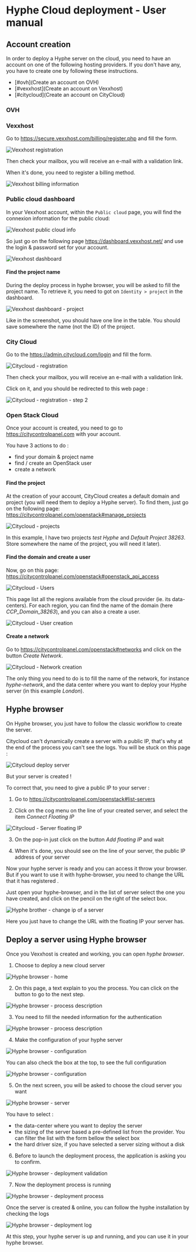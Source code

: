 # Hyphe Cloud deployment - User manual

## Account creation

In order to deploy a Hyphe server on the cloud, you need to have an account on one of the following hosting providers. If you don't have any, you have to create one by following these instructions.

- [#ovh](Create an account on OVH)
- [#vexxhost](Create an account on Vexxhost)
- [#citycloud](Create an account on CityCloud)


### OVH



### Vexxhost

Go to https://secure.vexxhost.com/billing/register.php and fill the form.

![Vexxhost registration](./assets/user-manual/vexxhost-registration.png)

Then check your mailbox, you will receive an e-mail with a validation link.

When it's done, you need to register a billing method.

![Vexxhost billing information](./assets/user-manual/vexxhost-billing-info.png)

### Public cloud dashboard

In your Vexxhost account, within the `Public cloud` page, you will find the connexion information for the public cloud:

![Vexxhost public cloud info](./assets/user-manual/vexxhost-billing-info.png)

So just go on the following page https://dashboard.vexxhost.net/ and use the login & password set for your account.

![Vexxhost dashboard](./assets/user-manual/vexxhost-dashboard.png)

#### Find the project name

During the deploy process in hyphe browser, you will be asked to fill the project name.
To retrieve it, you need to got on `Identity > project` in the dashboard.

![Vexxhost dashboard - project](./assets/user-manual/vexxhost-dashboard-project.png)

Like in the screenshot, you should have one line in the table. 
You should save somewhere the name (not the ID) of the project.

### City Cloud

Go to the https://admin.citycloud.com/login and fill the form.

![Citycloud - registration](./assets/user-manual/citycloud-registration.png)

Then check your mailbox, you will receive an e-mail with a validation link.

Click on it, and you should be redirected to this web page :

![Citycloud - registration - step 2](./assets/user-manual/citycloud-registration-step2.png)

### Open Stack Cloud

Once your account is created, you need to go to https://citycontrolpanel.com with your account.

You have 3 actions to do :

- find your domain & project name
- find / create an OpenStack user
- create a network

#### Find the project

At the creation of your account, CityCloud creates a default domain and project (you will need them to deploy a Hyphe server).
To find them, just go on the following page: https://citycontrolpanel.com/openstack#manage_projects

![Citycloud - projects](./assets/user-manual/citycloud-project.png)

In this example, I have two projects _test Hyphe_ and _Default Project 38263_.
Store somewhere the name of the project, you will need it later).

#### Find the domain and create a user

Now, go on this page: https://citycontrolpanel.com/openstack#openstack_api_access

![Citycloud - Users](./assets/user-manual/citycloud-users.png)

This page list all the regions available from the cloud provider (ie. its data-centers).
For each region, you can find the name of the domain (here _CCP_Domain_38263_), and you can also a create a user.

![Citycloud - User creation](./assets/user-manual/citycloud-user-creation.png)

#### Create a network

Go to https://citycontrolpanel.com/openstack#networks and click on the button _Create Network_.

![Citycloud - Network creation](./assets/user-manual/citycloud-network-creation.png)

The only thing you need to do is to fill the name of the network, for instance _hyphe-network_, and the data center where you want to deploy your Hyphe server (in this example _London_).


## Hyphe browser

On Hyphe browser, you just have to follow the classic workflow to create the server.

Citycloud can't dynamically create a server with a public IP, that's why at the end of the process you can't see the logs. 
You will be stuck on this page :

![Citycloud deploy server](./assets/user-manual/citycloud-hybro-deploy.png)

But your server is created !

To correct that, you need to give a public IP to your server :

1. Go to https://citycontrolpanel.com/openstack#list-servers

2. Click on the cog menu on the line of your created server, and select the item _Connect Floating IP_

![Citycloud - Server floating IP](./assets/user-manual/citycloud-floatingip.png)

3. On the pop-in just click on the button _Add floating IP_ and wait

4. When it's done, you should see on the line of your server, the public IP address of your server

Now your hyphe server is ready and you can access it throw your browser.
But if you want to use it with hyphe-browser, you need to change the URL that it has registered .

Just open your hyphe-browser, and in the list of server select the one you have created,
and click on the pencil on the right of the select box.

![Hyphe brother - change ip of a server](./assets/user-manual/citycloud-hybro-serverip.png)

Here you just have to change the URL with the floating IP your server has.

## Deploy a server using Hyphe browser

Once you Vexxhost is created and working, you can open _hyphe browser_.

1. Choose to deploy a new cloud server

![Hyphe browser - home](./assets/user-manual/hybro-step1.png)

2. On this page, a text explain to you the process. You can click on the button to go to the next step.

![Hyphe browser - process description](./assets/user-manual/hybro-step2.png)

3. You need to fill the needed information for the authentication

![Hyphe browser - process description](./assets/user-manual/hybro-step3.png)

4. Make the configuration of your hyphe server

![Hyphe browser - configuration](./assets/user-manual/hybro-step4.png)

You can also check the box at the top, to see the full configuration

![Hyphe browser - configuration](./assets/user-manual/hybro-step4-full.png)

5. On the next screen, you will be asked to choose the cloud server you want

![Hyphe browser - server](./assets/user-manual/hybro-step5.png)

You have to select :

- the data-center where you want to deploy the server
- the sizing of the server based a pre-defined list from the provider. You can filter the list with the form bellow the select box
- the hard driver size, if you have selected a server sizing without a disk

6. Before to launch the deployment process, the application is asking you to confirm.

![Hyphe browser - deployment validation](./assets/user-manual/hybro-step6.png)

7. Now the deployment process is running

![Hyphe browser - deployment process](./assets/user-manual/hybro-step7.png)

Once the server is created & online, you can follow the hyphe installation by checking the logs

![Hyphe browser - deployment log](./assets/user-manual/hybro-step7-with-log.png)

At this step, your hyphe server is up and running, and you can use it in your hyphe browser.

